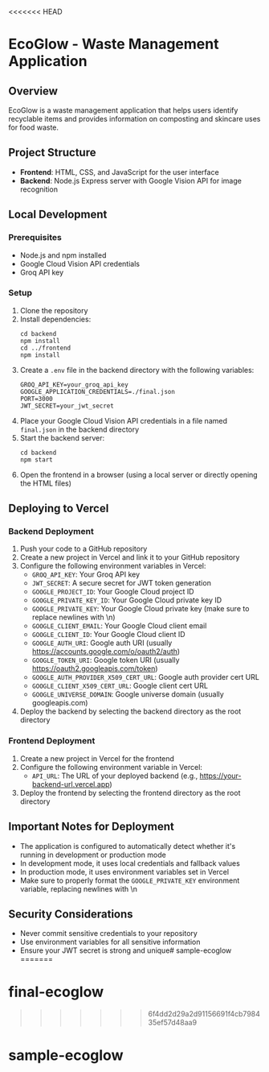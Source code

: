 <<<<<<< HEAD
# EcoGlow - Waste Management Application

## Overview
EcoGlow is a waste management application that helps users identify recyclable items and provides information on composting and skincare uses for food waste.

## Project Structure
- **Frontend**: HTML, CSS, and JavaScript for the user interface
- **Backend**: Node.js Express server with Google Vision API for image recognition

## Local Development

### Prerequisites
- Node.js and npm installed
- Google Cloud Vision API credentials
- Groq API key

### Setup

1. Clone the repository
2. Install dependencies:
   ```
   cd backend
   npm install
   cd ../frontend
   npm install
   ```
3. Create a `.env` file in the backend directory with the following variables:
   ```
   GROQ_API_KEY=your_groq_api_key
   GOOGLE_APPLICATION_CREDENTIALS=./final.json
   PORT=3000
   JWT_SECRET=your_jwt_secret
   ```
4. Place your Google Cloud Vision API credentials in a file named `final.json` in the backend directory
5. Start the backend server:
   ```
   cd backend
   npm start
   ```
6. Open the frontend in a browser (using a local server or directly opening the HTML files)

## Deploying to Vercel

### Backend Deployment

1. Push your code to a GitHub repository
2. Create a new project in Vercel and link it to your GitHub repository
3. Configure the following environment variables in Vercel:
   - `GROQ_API_KEY`: Your Groq API key
   - `JWT_SECRET`: A secure secret for JWT token generation
   - `GOOGLE_PROJECT_ID`: Your Google Cloud project ID
   - `GOOGLE_PRIVATE_KEY_ID`: Your Google Cloud private key ID
   - `GOOGLE_PRIVATE_KEY`: Your Google Cloud private key (make sure to replace newlines with \n)
   - `GOOGLE_CLIENT_EMAIL`: Your Google Cloud client email
   - `GOOGLE_CLIENT_ID`: Your Google Cloud client ID
   - `GOOGLE_AUTH_URI`: Google auth URI (usually https://accounts.google.com/o/oauth2/auth)
   - `GOOGLE_TOKEN_URI`: Google token URI (usually https://oauth2.googleapis.com/token)
   - `GOOGLE_AUTH_PROVIDER_X509_CERT_URL`: Google auth provider cert URL
   - `GOOGLE_CLIENT_X509_CERT_URL`: Google client cert URL
   - `GOOGLE_UNIVERSE_DOMAIN`: Google universe domain (usually googleapis.com)
4. Deploy the backend by selecting the backend directory as the root directory

### Frontend Deployment

1. Create a new project in Vercel for the frontend
2. Configure the following environment variable in Vercel:
   - `API_URL`: The URL of your deployed backend (e.g., https://your-backend-url.vercel.app)
3. Deploy the frontend by selecting the frontend directory as the root directory

## Important Notes for Deployment

- The application is configured to automatically detect whether it's running in development or production mode
- In development mode, it uses local credentials and fallback values
- In production mode, it uses environment variables set in Vercel
- Make sure to properly format the `GOOGLE_PRIVATE_KEY` environment variable, replacing newlines with \n
## Security Considerations

- Never commit sensitive credentials to your repository
- Use environment variables for all sensitive information
- Ensure your JWT secret is strong and unique# sample-ecoglow
=======
# final-ecoglow
>>>>>>> 6f4dd2d29a2d91156691f4cb798435ef57d48aa9
# sample-ecoglow

